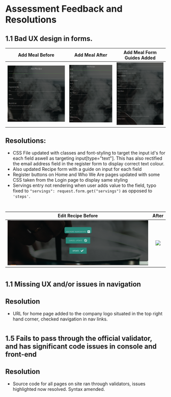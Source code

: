 # Assessment Feedback and Resolutions
## 1.1 Bad UX design in forms.
Add Meal Before  | Add Meal After | Add Meal Form Guides Added |
:---------------: | :---------------: | :---------------: |
![](assessment-images/bad-ux-form.png)  | ![](assessment-images/bad-ux-form-fixed.png) | ![](assessment-images/form-guides.png)

## Resolutions:
* CSS File updated with classes and font-styling to target the input id's for each field aswell as targeting input[type="text"]. This has also rectified the email address field in the register form to display correct text colour.
* Also updated Recipe form with a guide on input for each field
* Register buttons on Home and Who We Are pages updated with some CSS taken from the Login page to display same styling
* Servings entry not rendering when user adds value to the field, typo fixed to ```"servings": request.form.get("servings")``` as opposed to ```'steps'```.
#
Edit Recipe Before  | After |
:---------------: | :---------------:
![](assessment-images/button-style-before.png)  | ![](assessment-images/.png) |
#
## 1.1	Missing UX and/or issues in navigation
## Resolution
* URL for home page added to the company logo situated in the top right hand corner, checked navigation in nav links.
#
## 1.5 Fails to pass through the official validator, and has significant code issues in console and front-end
## Resolution
* Source code for all pages on site ran through validators, issues highlighted now resolved. Syntax amended.
#